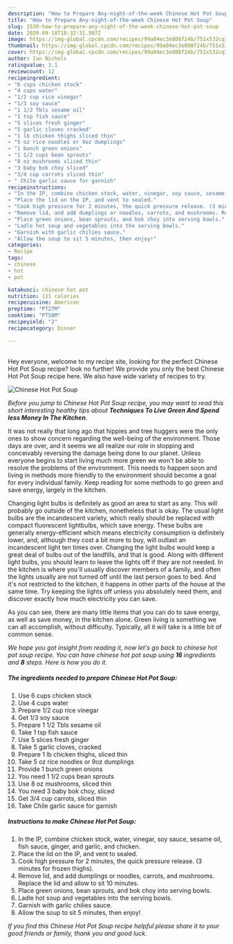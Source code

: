 ```yaml
---
description: "How to Prepare Any-night-of-the-week Chinese Hot Pot Soup"
title: "How to Prepare Any-night-of-the-week Chinese Hot Pot Soup"
slug: 1530-how-to-prepare-any-night-of-the-week-chinese-hot-pot-soup
date: 2020-09-18T18:32:31.507Z
image: https://img-global.cpcdn.com/recipes/99a04ec3e808f24b/751x532cq70/chinese-hot-pot-soup-recipe-main-photo.jpg
thumbnail: https://img-global.cpcdn.com/recipes/99a04ec3e808f24b/751x532cq70/chinese-hot-pot-soup-recipe-main-photo.jpg
cover: https://img-global.cpcdn.com/recipes/99a04ec3e808f24b/751x532cq70/chinese-hot-pot-soup-recipe-main-photo.jpg
author: Ian Nichols
ratingvalue: 3.1
reviewcount: 12
recipeingredient:
- "6 cups chicken stock"
- "4 cups water"
- "1/2 cup rice vinegar"
- "1/3 soy sauce"
- "1 1/2 Tbls sesame oil"
- "1 tsp fish sauce"
- "5 slices fresh ginger"
- "5 garlic cloves cracked"
- "1 lb chicken thighs sliced thin"
- "5 oz rice noodles or 9oz dumplings"
- "1 bunch green onions"
- "1 1/2 cups bean sprouts"
- "8 oz mushrooms sliced thin"
- "3 baby bok choy sliced"
- "3/4 cup carrots sliced thin"
- " Chile garlic sauce for garnish"
recipeinstructions:
- "In the IP, combine chicken stock, water, vinegar, soy sauce, sesame oil, fish sauce, ginger, and garlic, and chicken."
- "Place the lid on the IP, and vent to sealed."
- "Cook high pressure for 2 minutes, the quick pressure release. (3 minutes for frozen thighs)."
- "Remove lid, and add dumplings or noodles, carrots, and mushrooms. Replace the lid and allow to sit 10 minutes."
- "Place green onions, bean sprouts, and bok choy into serving bowls."
- "Ladle hot soup and vegetables into the serving bowls."
- "Garnish with garlic chilies sauce."
- "Allow the soup to sit 5 minutes, then enjoy!"
categories:
- Recipe
tags:
- chinese
- hot
- pot

katakunci: chinese hot pot 
nutrition: 111 calories
recipecuisine: American
preptime: "PT27M"
cooktime: "PT58M"
recipeyield: "2"
recipecategory: Dinner

---
```

<br>
Hey everyone, welcome to my recipe site, looking for the perfect Chinese Hot Pot Soup recipe? look no further! We provide you only the best Chinese Hot Pot Soup recipe here. We also have wide variety of recipes to try.
<br>


![Chinese Hot Pot Soup](https://img-global.cpcdn.com/recipes/99a04ec3e808f24b/751x532cq70/chinese-hot-pot-soup-recipe-main-photo.jpg)

<i>Before you jump to Chinese Hot Pot Soup recipe, you may want to read this short interesting healthy tips about 
<strong>Techniques To Live Green And Spend less Money In The Kitchen</strong>.</i>
</br>

It was not really that long ago that hippies and tree huggers were the only ones to show concern regarding the well-being of the environment. Those days are over, and it seems we all realize our role in stopping and conceivably reversing the damage being done to our planet. Unless everyone begins to start living much more green we won't be able to resolve the problems of the environment. This needs to happen soon and living in methods more friendly to the environment should become a goal for every individual family. Keep reading for some methods to go green and save energy, largely in the kitchen.

Changing light bulbs is definitely as good an area to start as any. This will probably go outside of the kitchen, nonetheless that is okay. The usual light bulbs are the incandescent variety, which really should be replaced with compact fluorescent lightbulbs, which save energy. These bulbs are generally energy-efficient which means electricity consumption is definitely lower, and, although they cost a bit more to buy, will outlast an incandescent light ten times over. Changing the light bulbs would keep a great deal of bulbs out of the landfills, and that is good. Along with different light bulbs, you should learn to leave the lights off if they are not needed. In the kitchen is where you'll usually discover members of a family, and often the lights usually are not turned off until the last person goes to bed. And it's not restricted to the kitchen, it happens in other parts of the house at the same time. Try keeping the lights off unless you absolutely need them, and discover exactly how much electricity you can save.

As you can see, there are many little items that you can do to save energy, as well as save money, in the kitchen alone. Green living is something we can all accomplish, without difficulty. Typically, all it will take is a little bit of common sense.


<i>We hope you got insight from reading it, now let's go back to chinese hot pot soup recipe. You can have chinese hot pot soup using <strong>16</strong> ingredients and <strong>8</strong> steps. Here is how you do it.
</i>

##### The ingredients needed to prepare Chinese Hot Pot Soup:

1. Use 6 cups chicken stock
1. Use 4 cups water
1. Prepare 1/2 cup rice vinegar
1. Get 1/3 soy sauce
1. Prepare 1 1/2 Tbls sesame oil
1. Take 1 tsp fish sauce
1. Use 5 slices fresh ginger
1. Take 5 garlic cloves, cracked
1. Prepare 1 lb chicken thighs, sliced thin
1. Take 5 oz rice noodles or 9oz dumplings
1. Provide 1 bunch green onions
1. You need 1 1/2 cups bean sprouts
1. Use 8 oz mushrooms, sliced thin
1. You need 3 baby bok choy, sliced
1. Get 3/4 cup carrots, sliced thin
1. Take  Chile garlic sauce for garnish


##### Instructions to make Chinese Hot Pot Soup:

1. In the IP, combine chicken stock, water, vinegar, soy sauce, sesame oil, fish sauce, ginger, and garlic, and chicken.
1. Place the lid on the IP, and vent to sealed.
1. Cook high pressure for 2 minutes, the quick pressure release. (3 minutes for frozen thighs).
1. Remove lid, and add dumplings or noodles, carrots, and mushrooms. Replace the lid and allow to sit 10 minutes.
1. Place green onions, bean sprouts, and bok choy into serving bowls.
1. Ladle hot soup and vegetables into the serving bowls.
1. Garnish with garlic chilies sauce.
1. Allow the soup to sit 5 minutes, then enjoy!


<i>If you find this Chinese Hot Pot Soup recipe helpful please share it to your good friends or family, thank you and good luck.</i>
